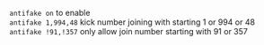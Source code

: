 ```antifake on``` to enable<br>
```antifake 1,994,48``` kick number joining with starting 1 or 994 or 48<br>
```antifake !91,!357``` only allow join number starting with 91 or 357